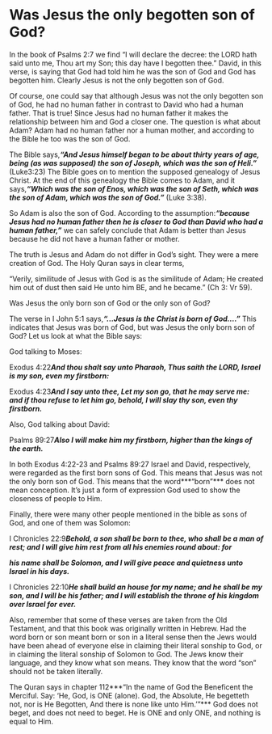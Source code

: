 Was Jesus the only begotten son of God?
=======================================

In the book of Psalms 2:7 we find “I will declare the decree: the LORD
hath said unto me, Thou art my Son; this day have I begotten thee.”
David, in this verse, is saying that God had told him he was the son of
God and God has begotten him. Clearly Jesus is not the only begotten son
of God.

Of course, one could say that although Jesus was not the only begotten
son of God, he had no human father in contrast to David who had a human
father. That is true! Since Jesus had no human father it makes the
relationship between him and God a closer one. The question is what
about Adam? Adam had no human father nor a human mother, and according
to the Bible he too was the son of God.

The Bible says,***“And Jesus himself began to be about thirty years of
age, being (as was supposed) the son of Joseph, which was the son of
Heli.”*** (Luke3:23) The Bible goes on to mention the supposed genealogy
of Jesus Christ. At the end of this genealogy the Bible comes to Adam,
and it says,***“Which was the son of Enos, which was the son of Seth,
which was the son of Adam, which was the son of God.”*** (Luke 3:38).

So Adam is also the son of God. According to the assumption:***“because
Jesus had no human father then he is closer to God than David who had a
human father,”*** we can safely conclude that Adam is better than Jesus
because he did not have a human father or mother.

The truth is Jesus and Adam do not differ in God’s sight. They were a
mere creation of God. The Holy Quran says in clear terms,

“Verily, similitude of Jesus with God is as the similitude of Adam; He
created him out of dust then said He unto him BE, and he became.” (Ch 3:
Vr 59).

Was Jesus the only born son of God or the only son of God?

The verse in I John 5:1 says,***“...Jesus is the Christ is born of
God....”*** This indicates that Jesus was born of God, but was Jesus the
only born son of God? Let us look at what the Bible says:

God talking to Moses:

Exodus 4:22***And thou shalt say unto Pharaoh, Thus saith the LORD,
Israel is my son, even my firstborn:***

Exodus 4:23***And I say unto thee, Let my son go, that he may serve me:
and if thou refuse to let him go, behold, I will slay thy son, even thy
firstborn.***

Also, God talking about David:

Psalms 89:27***Also I will make him my firstborn, higher than the kings
of the earth.***

In both Exodus 4:22-23 and Psalms 89:27 Israel and David, respectively,
were regarded as the first born sons of God. This means that Jesus was
not the only born son of God. This means that the word***“born”*** does
not mean conception. It’s just a form of expression God used to show the
closeness of people to Him.

Finally, there were many other people mentioned in the bible as sons of
God, and one of them was Solomon:

I Chronicles 22:9***Behold, a son shall be born to thee, who shall be a
man of rest; and I will give him rest from all his enemies round about:
for***

***his name shall be Solomon, and I will give peace and quietness unto
Israel in his days.***

I Chronicles 22:10***He shall build an house for my name; and he shall
be my son, and I will be his father; and I will establish the throne of
his kingdom over Israel for ever.***

Also, remember that some of these verses are taken from the Old
Testament, and that this book was originally written in Hebrew. Had the
word born or son meant born or son in a literal sense then the Jews
would have been ahead of everyone else in claiming their literal sonship
to God, or in claiming the literal sonship of Solomon to God. The Jews
know their language, and they know what son means. They know that the
word “son” should not be taken literally.

The Quran says in chapter 112***“In the name of God the Beneficent the
Merciful. Say: ‘He, God, is ONE (alone). God, the Absolute, He begetteth
not, nor is He Begotten, And there is none like unto Him.’”*** God does
not beget, and does not need to beget. He is ONE and only ONE, and
nothing is equal to Him.


